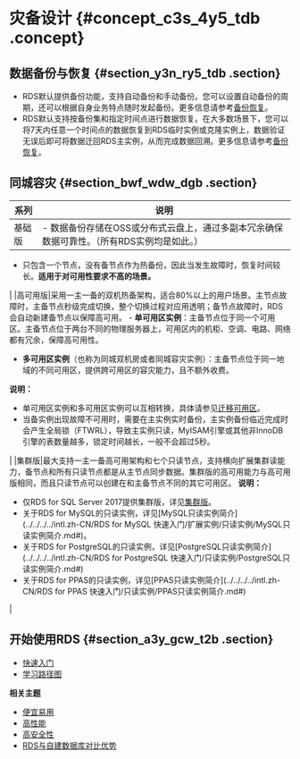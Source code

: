 # 灾备设计 {#concept_c3s_4y5_tdb .concept}

## 数据备份与恢复 {#section_y3n_ry5_tdb .section}

-   RDS默认提供备份功能，支持自动备份和手动备份。您可以设置自动备份的周期，还可以根据自身业务特点随时发起备份。更多信息请参考[备份恢复](https://www.alibabacloud.com/help/doc-detail/53622.htm)。
-   RDS默认支持按备份集和指定时间点进行数据恢复。在大多数场景下，您可以将7天内任意一个时间点的数据恢复到RDS临时实例或克隆实例上，数据验证无误后即可将数据迁回RDS主实例，从而完成数据回溯。更多信息请参考[备份恢复](https://www.alibabacloud.com/help/doc-detail/53622.htm)。

## 同城容灾 {#section_bwf_wdw_dgb .section}

|系列|说明|
|--|--|
|基础版| -   数据备份存储在OSS或分布式云盘上，通过多副本冗余确保数据可靠性。（所有RDS实例均是如此。）
-   只包含一个节点，没有备节点作为热备份，因此当发生故障时，恢复时间较长。**适用于对可用性要求不高的场景。**

 |
|高可用版|采用一主一备的双机热备架构，适合80%以上的用户场景。主节点故障时，主备节点秒级完成切换，整个切换过程对应用透明；备节点故障时，RDS会自动新建备节点以保障高可用。 -   **单可用区实例**：主备节点位于同一个可用区。主备节点位于两台不同的物理服务器上，可用区内的机柜、空调、电路、网络都有冗余，保障高可用性。
-   **多可用区实例**（也称为同城双机房或者同城容灾实例）：主备节点位于同一地域的不同可用区，提供跨可用区的容灾能力，且不额外收费。

 **说明：** 

-   单可用区实例和多可用区实例可以互相转换，具体请参见[迁移可用区](../../../../intl.zh-CN/用户指南/实例管理/迁移可用区.md)。
-   当备实例出现故障不可用时，需要在主实例实时备份，主实例备份临近完成时会产生全局锁（FTWRL），导致主实例只读，MyISAM引擎或其他非InnoDB引擎的表数量越多，锁定时间越长，一般不会超过5秒。

 |
|集群版|最大支持一主一备高可用架构和七个只读节点，支持横向扩展集群读能力，备节点和所有只读节点都是从主节点同步数据。集群版的高可用能力与高可用版相同，而且只读节点可以创建在和主备节点不同的其它可用区。 **说明：** 

-   仅RDS for SQL Server 2017提供集群版，详见[集群版](intl.zh-CN/云数据库RDS简介/产品系列/集群版.md)。
-   关于RDS for MySQL的只读实例，详见[MySQL只读实例简介](../../../../intl.zh-CN/RDS for MySQL 快速入门/扩展实例/只读实例/MySQL只读实例简介.md#)。
-   关于RDS for PostgreSQL的只读实例，详见[PostgreSQL只读实例简介](../../../../intl.zh-CN/RDS for PostgreSQL 快速入门/只读实例/PostgreSQL只读实例简介.md#)
-   关于RDS for PPAS的只读实例，详见[PPAS只读实例简介](../../../../intl.zh-CN/RDS for PPAS 快速入门/只读实例/PPAS只读实例简介.md#)

 |

## 开始使用RDS {#section_a3y_gcw_t2b .section}

-   [快速入门](../../../../intl.zh-CN/用户指南/快速入门.md)
-   [学习路径图](https://www.alibabacloud.com/getting-started/learningpath/rds)

**相关主题**

-   [便宜易用](intl.zh-CN/云数据库RDS简介/产品优势/便宜易用.md#)
-   [高性能](intl.zh-CN/云数据库RDS简介/产品优势/高性能.md#)
-   [高安全性](intl.zh-CN/云数据库RDS简介/产品优势/高安全性.md#)
-   [RDS与自建数据库对比优势](intl.zh-CN/云数据库RDS简介/产品优势/RDS与自建数据库对比优势.md#)

